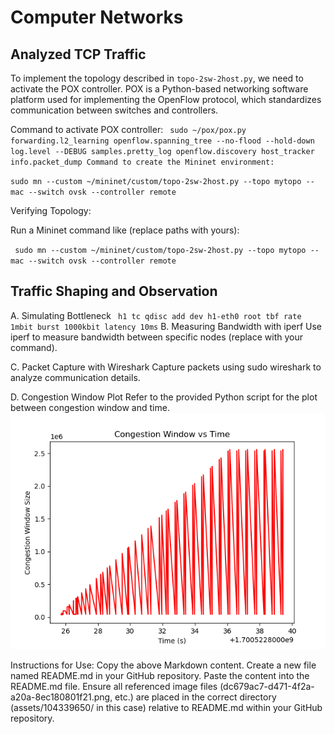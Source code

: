 # Computer Networks

## Analyzed TCP Traffic



To implement the topology described in `topo-2sw-2host.py`, we need to activate the POX controller. POX is a Python-based networking software platform used for implementing the OpenFlow protocol, which standardizes communication between switches and controllers.

Command to activate POX controller:
`
sudo ~/pox/pox.py forwarding.l2_learning openflow.spanning_tree --no-flood --hold-down log.level --DEBUG samples.pretty_log openflow.discovery host_tracker info.packet_dump
Command to create the Mininet environment:`

`sudo mn --custom ~/mininet/custom/topo-2sw-2host.py --topo mytopo --mac --switch ovsk --controller remote`

Verifying Topology:

Run a Mininet command like (replace paths with yours):

`
sudo mn --custom ~/mininet/custom/topo-2sw-2host.py --topo mytopo --mac --switch ovsk --controller remote`
## Traffic Shaping and Observation
A. Simulating Bottleneck
`
h1 tc qdisc add dev h1-eth0 root tbf rate 1mbit burst 1000kbit latency 10ms`
B. Measuring Bandwidth with iperf
Use iperf to measure bandwidth between specific nodes (replace with your command).

C. Packet Capture with Wireshark
Capture packets using sudo wireshark to analyze communication details.

D. Congestion Window Plot
Refer to the provided Python script for the plot between congestion window and time.
![Figure 1](Figure_1.png)




Instructions for Use:
Copy the above Markdown content.
Create a new file named README.md in your GitHub repository.
Paste the content into the README.md file.
Ensure all referenced image files (dc679ac7-d471-4f2a-a20a-8ec180801f21.png, etc.) are placed in the correct directory (assets/104339650/ in this case) relative to README.md within your GitHub repository.
